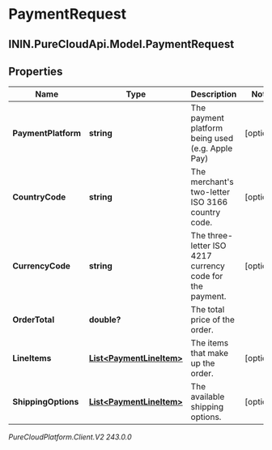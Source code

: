 # PaymentRequest

## ININ.PureCloudApi.Model.PaymentRequest

## Properties

|Name | Type | Description | Notes|
|------------ | ------------- | ------------- | -------------|
| **PaymentPlatform** | **string** | The payment platform being used (e.g. Apple Pay) | [optional] |
| **CountryCode** | **string** | The merchant&#39;s two-letter ISO 3166 country code. | [optional] |
| **CurrencyCode** | **string** | The three-letter ISO 4217 currency code for the payment. | [optional] |
| **OrderTotal** | **double?** | The total price of the order. | |
| **LineItems** | [**List&lt;PaymentLineItem&gt;**](PaymentLineItem) | The items that make up the order. | [optional] |
| **ShippingOptions** | [**List&lt;PaymentLineItem&gt;**](PaymentLineItem) | The available shipping options. | [optional] |



_PureCloudPlatform.Client.V2 243.0.0_
